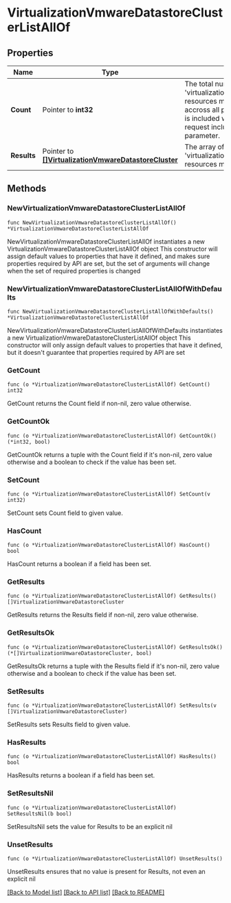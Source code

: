# VirtualizationVmwareDatastoreClusterListAllOf

## Properties

Name | Type | Description | Notes
------------ | ------------- | ------------- | -------------
**Count** | Pointer to **int32** | The total number of &#39;virtualization.VmwareDatastoreCluster&#39; resources matching the request, accross all pages. The &#39;Count&#39; attribute is included when the HTTP GET request includes the &#39;$inlinecount&#39; parameter. | [optional] 
**Results** | Pointer to [**[]VirtualizationVmwareDatastoreCluster**](VirtualizationVmwareDatastoreCluster.md) | The array of &#39;virtualization.VmwareDatastoreCluster&#39; resources matching the request. | [optional] 

## Methods

### NewVirtualizationVmwareDatastoreClusterListAllOf

`func NewVirtualizationVmwareDatastoreClusterListAllOf() *VirtualizationVmwareDatastoreClusterListAllOf`

NewVirtualizationVmwareDatastoreClusterListAllOf instantiates a new VirtualizationVmwareDatastoreClusterListAllOf object
This constructor will assign default values to properties that have it defined,
and makes sure properties required by API are set, but the set of arguments
will change when the set of required properties is changed

### NewVirtualizationVmwareDatastoreClusterListAllOfWithDefaults

`func NewVirtualizationVmwareDatastoreClusterListAllOfWithDefaults() *VirtualizationVmwareDatastoreClusterListAllOf`

NewVirtualizationVmwareDatastoreClusterListAllOfWithDefaults instantiates a new VirtualizationVmwareDatastoreClusterListAllOf object
This constructor will only assign default values to properties that have it defined,
but it doesn't guarantee that properties required by API are set

### GetCount

`func (o *VirtualizationVmwareDatastoreClusterListAllOf) GetCount() int32`

GetCount returns the Count field if non-nil, zero value otherwise.

### GetCountOk

`func (o *VirtualizationVmwareDatastoreClusterListAllOf) GetCountOk() (*int32, bool)`

GetCountOk returns a tuple with the Count field if it's non-nil, zero value otherwise
and a boolean to check if the value has been set.

### SetCount

`func (o *VirtualizationVmwareDatastoreClusterListAllOf) SetCount(v int32)`

SetCount sets Count field to given value.

### HasCount

`func (o *VirtualizationVmwareDatastoreClusterListAllOf) HasCount() bool`

HasCount returns a boolean if a field has been set.

### GetResults

`func (o *VirtualizationVmwareDatastoreClusterListAllOf) GetResults() []VirtualizationVmwareDatastoreCluster`

GetResults returns the Results field if non-nil, zero value otherwise.

### GetResultsOk

`func (o *VirtualizationVmwareDatastoreClusterListAllOf) GetResultsOk() (*[]VirtualizationVmwareDatastoreCluster, bool)`

GetResultsOk returns a tuple with the Results field if it's non-nil, zero value otherwise
and a boolean to check if the value has been set.

### SetResults

`func (o *VirtualizationVmwareDatastoreClusterListAllOf) SetResults(v []VirtualizationVmwareDatastoreCluster)`

SetResults sets Results field to given value.

### HasResults

`func (o *VirtualizationVmwareDatastoreClusterListAllOf) HasResults() bool`

HasResults returns a boolean if a field has been set.

### SetResultsNil

`func (o *VirtualizationVmwareDatastoreClusterListAllOf) SetResultsNil(b bool)`

 SetResultsNil sets the value for Results to be an explicit nil

### UnsetResults
`func (o *VirtualizationVmwareDatastoreClusterListAllOf) UnsetResults()`

UnsetResults ensures that no value is present for Results, not even an explicit nil

[[Back to Model list]](../README.md#documentation-for-models) [[Back to API list]](../README.md#documentation-for-api-endpoints) [[Back to README]](../README.md)


